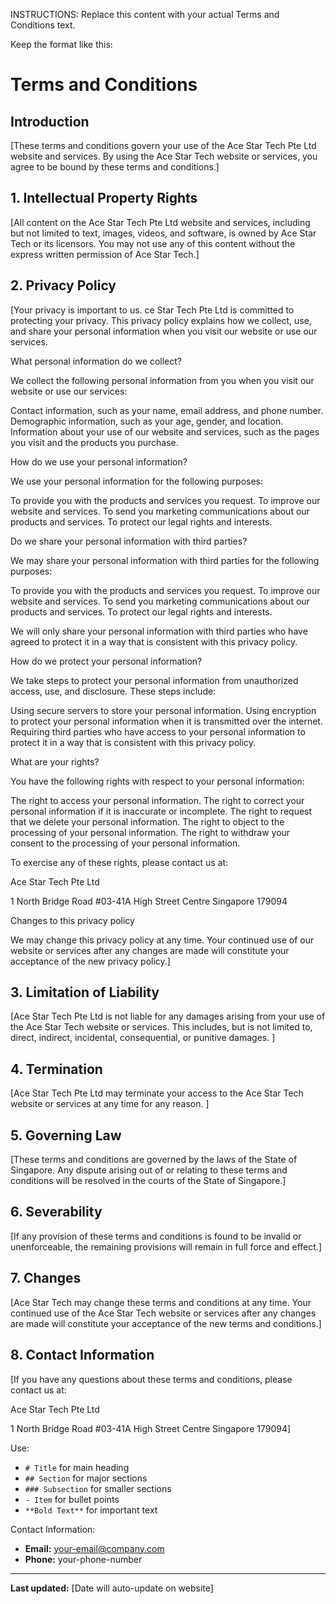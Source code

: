 INSTRUCTIONS: Replace this content with your actual Terms and Conditions text.

Keep the format like this:

# Terms and Conditions

## Introduction
[These terms and conditions govern your use of the Ace Star Tech Pte Ltd website and services. By using the Ace Star Tech website or services, you agree to be bound by these terms and conditions.]

## 1. Intellectual Property Rights
[All content on the Ace Star Tech Pte Ltd website and services, including but not limited to text, images, videos, and software, is owned by Ace Star Tech or its licensors. You may not use any of this content without the express written permission of Ace Star Tech.]

## 2. Privacy Policy
[Your privacy is important to us. ce Star Tech Pte Ltd is committed to protecting your privacy. This privacy policy explains how we collect, use, and share your personal information when you visit our website or use our services.



What personal information do we collect?



We collect the following personal information from you when you visit our website or use our services:

Contact information, such as your name, email address, and phone number.
Demographic information, such as your age, gender, and location.
Information about your use of our website and services, such as the pages you visit and the products you purchase.


How do we use your personal information?

We use your personal information for the following purposes:

To provide you with the products and services you request.
To improve our website and services.
To send you marketing communications about our products and services.
To protect our legal rights and interests.


Do we share your personal information with third parties?

We may share your personal information with third parties for the following purposes:

To provide you with the products and services you request.
To improve our website and services.
To send you marketing communications about our products and services.
To protect our legal rights and interests.


We will only share your personal information with third parties who have agreed to protect it in a way that is consistent with this privacy policy.



How do we protect your personal information?

We take steps to protect your personal information from unauthorized access, use, and disclosure. These steps include:

Using secure servers to store your personal information.
Using encryption to protect your personal information when it is transmitted over the internet.
Requiring third parties who have access to your personal information to protect it in a way that is consistent with this privacy policy.


What are your rights?

You have the following rights with respect to your personal information:

The right to access your personal information.
The right to correct your personal information if it is inaccurate or incomplete.
The right to request that we delete your personal information.
The right to object to the processing of your personal information.
The right to withdraw your consent to the processing of your personal information.


To exercise any of these rights, please contact us at:

Ace Star Tech Pte Ltd

1 North Bridge Road #03-41A High Street Centre Singapore 179094



Changes to this privacy policy

We may change this privacy policy at any time. Your continued use of our website or services after any changes are made will constitute your acceptance of the new privacy policy.] 

## 3. Limitation of Liability
[Ace Star Tech Pte Ltd is not liable for any damages arising from your use of the Ace Star Tech website or services. This includes, but is not limited to, direct, indirect, incidental, consequential, or punitive damages. ]

## 4. Termination
[Ace Star Tech Pte Ltd  may terminate your access to the Ace Star Tech website or services at any time for any reason. ]

## 5. Governing Law
[These terms and conditions are governed by the laws of the State of Singapore. Any dispute arising out of or relating to these terms and conditions will be resolved in the courts of the State of Singapore.]

## 6. Severability
[If any provision of these terms and conditions is found to be invalid or unenforceable, the remaining provisions will remain in full force and effect.]

## 7. Changes
[Ace Star Tech may change these terms and conditions at any time. Your continued use of the Ace Star Tech website or services after any changes are made will constitute your acceptance of the new terms and conditions.]

## 8. Contact Information
[If you have any questions about these terms and conditions, please contact us at:

Ace Star Tech Pte Ltd

1 North Bridge Road #03-41A High Street Centre Singapore 179094]




Use:
- `# Title` for main heading
- `## Section` for major sections  
- `### Subsection` for smaller sections
- `- Item` for bullet points
- `**Bold Text**` for important text

Contact Information:
- **Email:** your-email@company.com
- **Phone:** your-phone-number

---
**Last updated:** [Date will auto-update on website]
